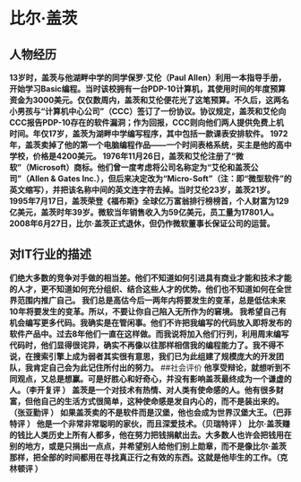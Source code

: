 # 比尔·盖茨
## 人物经历
**13岁时，盖茨与他湖畔中学的同学保罗·艾伦（Paul Allen）利用一本指导手册，开始学习Basic编程。当时该校拥有一台PDP-10计算机，其使用时间的年度预算资金为3000美元。仅仅数周内，盖茨和艾伦便花光了这笔预算。不久后，这两名小男孩与“计算机中心公司”（CCC）签订了一份协议。协议规定，盖茨和艾伦向CCC报告PDP-10存在的软件漏洞；作为回报，CCC则向他们两人提供免费上机时间。年仅17岁，盖茨为湖畔中学编写程序，其中包括一款课表安排软件。
1972年，盖茨卖掉了他的第一个电脑编程作品——一个时间表格系统，买主是他的高中学校，价格是4200美元。
1976年11月26日，盖茨和艾伦注册了“微软”（Microsoft）商标。他们曾一度考虑将公司名称定为“艾伦和盖茨公司”（Allen & Gates Inc.），但后来决定改为“Micro-Soft”（注：即“微型软件”的英文缩写），并把该名称中间的英文连字符去掉。当时艾伦23岁，盖茨21岁。
1995年7月17日，盖茨荣登《福布斯》全球亿万富翁排行榜榜首，个人财富为129亿美元，盖茨时年39岁。微软当年销售收入为59亿美元，员工量为17801人。 
2008年6月27日，比尔·盖茨正式退休，但仍作微软董事长保证公司的运营。**
## 对IT行业的描述
**们绝大多数的竞争对手做的相当差。他们不知道如何引进具有商业才能和技术才能的人才，更不知道如何充分组织、结合这些人才的优势。他们也不知道如何在全世界范围内推广自己。
我们总是高估今后一两年内将要发生的变革，总是低估未来10年将要发生的变革。所以，不要让你自己陷入无所作为的窘境。
我希望自己有机会编写更多代码。我确实是在管闲事。他们不许把我编写的代码放入即将发布的软件产品中。过去8年他们一直在这样做。而我说将加入他们行列，利用周末编写代码时，他们显得很诧异，确实不再像以往那样相信我的编程能力了。我不得不说，在搜索引擎上成为弱者其实很有意思，我们已为此组建了规模庞大的开发团队，我肯定自己会为此记住所付出的努力。**
##社会评价
**他享受辩论，就想听到不同观点，又总是想赢。可是好胜心和好奇心，并没有影响盖茨最终成为一个谦虚的人。（李开复评 ）
盖茨是一个对技术有热情、对人类有使命感的人。他有很多财富，但他自己的生活方式很简单，这种使命感是发自内心的，而不是装出来的。（张亚勤评 ）
如果盖茨卖的不是软件而是汉堡，他也会成为世界汉堡大王。（巴菲特评 ）
他是一个非常非常聪明的家伙，而且深爱技术。（贝瑞特评 ）
比尔·盖茨赚的钱比人类历史上所有人都多，他在努力把钱捐献出去。大多数人也许会把钱用在别的地方，或是只捐出一点点，并希望别人给他们别上勋章，而不是像比尔·盖茨那样，把全部的时间都用在寻找真正行之有效的东西。这就是他毕生的工作。（克林顿评 ）**


